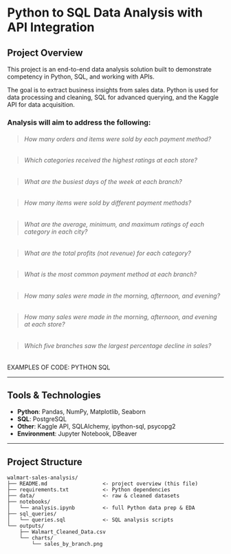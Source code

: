 # Python to SQL Data Analysis with API Integration

## Project Overview
This project is an end-to-end data analysis solution built to demonstrate competency in Python, SQL, and working with APIs.  

The goal is to extract business insights from sales data. Python is used for data processing and cleaning, SQL for advanced querying, and the Kaggle API for data acquisition.

### Analysis will aim to address the following:

> ###### How many orders and items were sold by each payment method?  

> ###### Which categories received the highest ratings at each store?  

> ###### What are the busiest days of the week at each branch?  

> ###### How many items were sold by different payment methods?  

> ###### What are the average, minimum, and maximum ratings of each category in each city?  

> ###### What are the total profits (not revenue) for each category?  

> ###### What is the most common payment method at each branch?  

> ###### How many sales were made in the morning, afternoon, and evening?  

> ###### How many sales were made in the morning, afternoon, and evening at each store?  

> ###### Which five branches saw the largest percentage decline in sales?  





EXAMPLES OF CODE:
PYTHON
SQL

---

## Tools & Technologies
- **Python**: Pandas, NumPy, Matplotlib, Seaborn  
- **SQL**: PostgreSQL  
- **Other**: Kaggle API, SQLAlchemy, ipython-sql, psycopg2  
- **Environment**: Jupyter Notebook, DBeaver  

---

## Project Structure
```plaintext
walmart-sales-analysis/
├── README.md                  <- project overview (this file)
├── requirements.txt           <- Python dependencies
├── data/                      <- raw & cleaned datasets
├── notebooks/
│   └── analysis.ipynb         <- full Python data prep & EDA
├── sql_queries/
│   └── queries.sql            <- SQL analysis scripts
└── outputs/
    ├── Walmart_Cleaned_Data.csv
    └── charts/
        └── sales_by_branch.png
